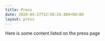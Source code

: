 ```yaml
---
title: Press
date: 2020-05-27T12:50:24.000+00:00
layout: press
---
```


Here is some content listed on the press page

